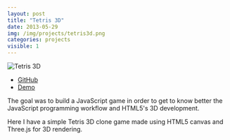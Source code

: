 ```yaml
---
layout: post
title: "Tetris 3D"
date: 2013-05-29
img: /img/projects/tetris3d.png
categories: projects
visible: 1
---
```


![Tetris 3D]({{file.path}}/img/projects/tetris3d.png)

* <a href="https://github.com/cintiamh/EDS/tree/master/Tetris3D" target="_blank">GitHub</a>
* <a href="https://cintiamh.github.io/EDS/Tetris3D/" target="_blank">Demo</a>

The goal was to build a JavaScript game in order to get to know better the JavaScript programming workflow and HTML5's
3D development.

Here I have a simple Tetris 3D clone game made using HTML5 canvas and Three.js for 3D rendering.
